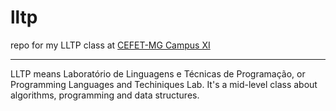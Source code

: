 # lltp

repo for my LLTP class at [CEFET-MG Campus XI](http://www.contagem.cefetmg.br/)

---

LLTP means Laboratório de Linguagens e Técnicas de Programação, or Programming Languages and Techiniques Lab. It's a mid-level class about algorithms, programming and data structures.
